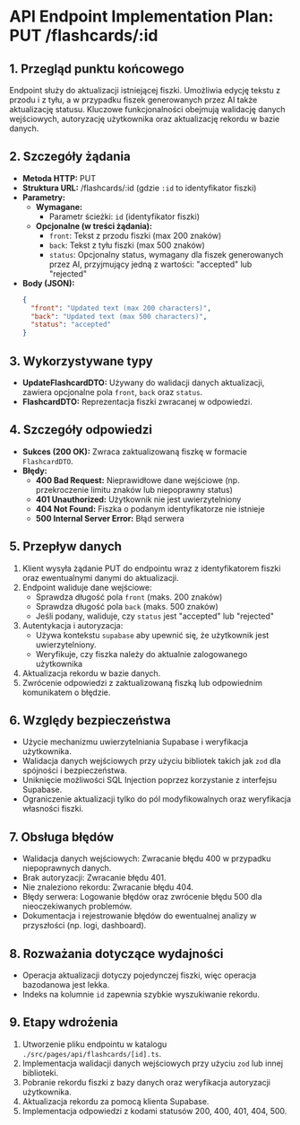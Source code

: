 # API Endpoint Implementation Plan: PUT /flashcards/:id

## 1. Przegląd punktu końcowego

Endpoint służy do aktualizacji istniejącej fiszki. Umożliwia edycję tekstu z przodu i z tyłu, a w przypadku fiszek generowanych przez AI także aktualizację statusu. Kluczowe funkcjonalności obejmują walidację danych wejściowych, autoryzację użytkownika oraz aktualizację rekordu w bazie danych.

## 2. Szczegóły żądania

- **Metoda HTTP:** PUT
- **Struktura URL:** /flashcards/:id (gdzie `:id` to identyfikator fiszki)
- **Parametry:**
  - **Wymagane:**
    - Parametr ścieżki: `id` (identyfikator fiszki)
  - **Opcjonalne (w treści żądania):**
    - `front`: Tekst z przodu fiszki (max 200 znaków)
    - `back`: Tekst z tyłu fiszki (max 500 znaków)
    - `status`: Opcjonalny status, wymagany dla fiszek generowanych przez AI, przyjmujący jedną z wartości: "accepted" lub "rejected"
- **Body (JSON):**
  ```json
  {
    "front": "Updated text (max 200 characters)",
    "back": "Updated text (max 500 characters)",
    "status": "accepted"
  }
  ```

## 3. Wykorzystywane typy

- **UpdateFlashcardDTO:** Używany do walidacji danych aktualizacji, zawiera opcjonalne pola `front`, `back` oraz `status`.
- **FlashcardDTO:** Reprezentacja fiszki zwracanej w odpowiedzi.

## 4. Szczegóły odpowiedzi

- **Sukces (200 OK):** Zwraca zaktualizowaną fiszkę w formacie `FlashcardDTO`.
- **Błędy:**
  - **400 Bad Request:** Nieprawidłowe dane wejściowe (np. przekroczenie limitu znaków lub niepoprawny status)
  - **401 Unauthorized:** Użytkownik nie jest uwierzytelniony
  - **404 Not Found:** Fiszka o podanym identyfikatorze nie istnieje
  - **500 Internal Server Error:** Błąd serwera

## 5. Przepływ danych

1. Klient wysyła żądanie PUT do endpointu wraz z identyfikatorem fiszki oraz ewentualnymi danymi do aktualizacji.
2. Endpoint waliduje dane wejściowe:
   - Sprawdza długość pola `front` (maks. 200 znaków)
   - Sprawdza długość pola `back` (maks. 500 znaków)
   - Jeśli podany, waliduje, czy `status` jest "accepted" lub "rejected"
3. Autentykacja i autoryzacja:
   - Używa kontekstu `supabase` aby upewnić się, że użytkownik jest uwierzytelniony.
   - Weryfikuje, czy fiszka należy do aktualnie zalogowanego użytkownika
4. Aktualizacja rekordu w bazie danych.
5. Zwrócenie odpowiedzi z zaktualizowaną fiszką lub odpowiednim komunikatem o błędzie.

## 6. Względy bezpieczeństwa

- Użycie mechanizmu uwierzytelniania Supabase i weryfikacja użytkownika.
- Walidacja danych wejściowych przy użyciu bibliotek takich jak `zod` dla spójności i bezpieczeństwa.
- Uniknięcie możliwości SQL Injection poprzez korzystanie z interfejsu Supabase.
- Ograniczenie aktualizacji tylko do pól modyfikowalnych oraz weryfikacja własności fiszki.

## 7. Obsługa błędów

- Walidacja danych wejściowych: Zwracanie błędu 400 w przypadku niepoprawnych danych.
- Brak autoryzacji: Zwracanie błędu 401.
- Nie znaleziono rekordu: Zwracanie błędu 404.
- Błędy serwera: Logowanie błędów oraz zwrócenie błędu 500 dla nieoczekiwanych problemów.
- Dokumentacja i rejestrowanie błędów do ewentualnej analizy w przyszłości (np. logi, dashboard).

## 8. Rozważania dotyczące wydajności

- Operacja aktualizacji dotyczy pojedynczej fiszki, więc operacja bazodanowa jest lekka.
- Indeks na kolumnie `id` zapewnia szybkie wyszukiwanie rekordu.

## 9. Etapy wdrożenia

1. Utworzenie pliku endpointu w katalogu `./src/pages/api/flashcards/[id].ts`.
2. Implementacja walidacji danych wejściowych przy użyciu `zod` lub innej biblioteki.
3. Pobranie rekordu fiszki z bazy danych oraz weryfikacja autoryzacji użytkownika.
4. Aktualizacja rekordu za pomocą klienta Supabase.
5. Implementacja odpowiedzi z kodami statusów 200, 400, 401, 404, 500.
